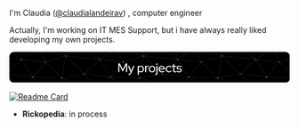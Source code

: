 
I'm Claudia ([@claudialandeirav](https://github.com/claudialandeirav)) , computer engineer

Actually, I'm working on IT MES Support, but i have always really liked developing my own projects.

![Header](./github-projects-header-image.png)

[![Readme Card](https://github-readme-stats.vercel.app/api/pin/?username=claudialandeirav&repo=ChatScriptor)]([https://github.com/claudialandeirav/ChatScriptor])
<!--[![Readme Card](https://github-readme-stats.vercel.app/api/pin/?username=claudialandeirav&repo=Rickopedia)]([https://github.com/claudialandeirav/Rickopedia])-->
- <strong>Rickopedia</strong>: in process
  
